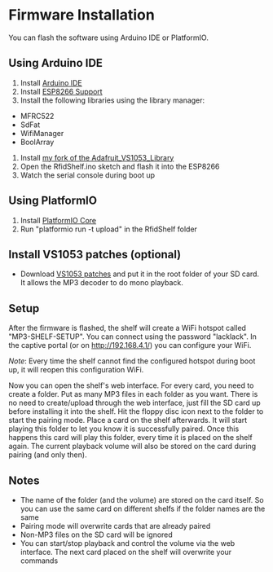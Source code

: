 # Firmware Installation
You can flash the software using Arduino IDE or PlatformIO.

## Using Arduino IDE

1. Install [Arduino IDE](https://www.arduino.cc/en/Main/Software)
1. Install [ESP8266 Support](https://github.com/esp8266/Arduino#installing-with-boards-manager)
1. Install the following libraries using the library manager:
 * MFRC522
 * SdFat
 * WifiManager
 * BoolArray
1. Install [my fork of the Adafruit_VS1053_Library](https://github.com/TheNitek/Adafruit_VS1053_Library)
1. Open the RfidShelf.ino sketch and flash it into the ESP8266
1. Watch the serial console during boot up


## Using PlatformIO
1. Install [PlatformIO Core](https://platformio.org/install/cli)
1. Run "platformio run -t upload" in the RfidShelf folder

## Install VS1053 patches (optional)
* Download [VS1053 patches](https://github.com/sparkfun/LilyPad_MP3_Player/blob/master/Arduino/libraries/SFEMP3Shield/plugins/patches.053) and put it in the root folder of your SD card. It allows the MP3 decoder to do mono playback.

## Setup
After the firmware is flashed, the shelf will create a WiFi hotspot called "MP3-SHELF-SETUP". You can connect using the password "lacklack". In the captive portal (or on http://192.168.4.1/) you can configure your WiFi.

*Note*: Every time the shelf cannot find the configured hotspot during boot up, it will reopen this configuration WiFi.

Now you can open the shelf's web interface. For every card, you need to create a folder. Put as many MP3 files in each folder as you want. There is no need to create/upload through the web interface, just fill the SD card up before installing it into the shelf. Hit the floppy disc icon next to the folder to start the pairing mode. Place a card on the shelf afterwards. It will start playing this folder to let you know it is successfully paired. Once this happens this card will play this folder, every time it is placed on the shelf again. The current playback volume will also be stored on the card during pairing (and only then).

## Notes
* The name of the folder (and the volume) are stored on the card itself. So you can use the same card on different shelfs if the folder names are the same
* Pairing mode will overwrite cards that are already paired
* Non-MP3 files on the SD card will be ignored
* You can start/stop playback and control the volume via the web interface. The next card placed on the shelf will overwrite your commands
